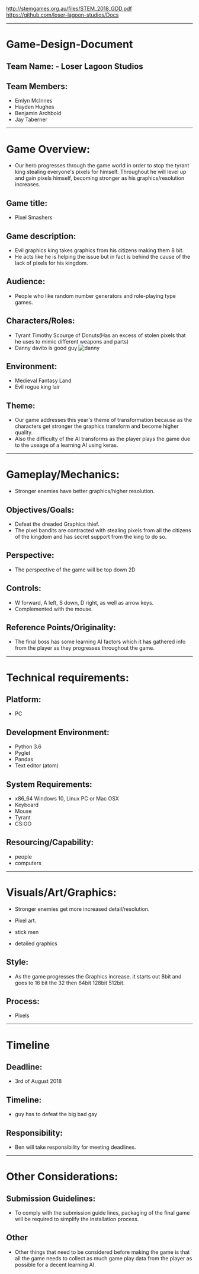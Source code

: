 <http://stemgames.org.au/files/STEM_2018_GDD.pdf>
<https://github.com/loser-lagoon-studios/Docs>

------------------------------------------------------------------------------------

# Game-Design-Document

## Team Name: - Loser Lagoon Studios

## Team Members:

- Emlyn McInnes
- Hayden Hughes
- Benjamin Archbold
- Jay Taberner

------------------------------------------------------------------------------------

# Game Overview:

- Our hero progresses through the game world in order to stop the tyrant king stealing everyone's pixels for himself.
  Throughout he will level up and gain pixels himself, becoming stronger as his graphics/resolution increases.

## Game title:

- Pixel Smashers

## Game description:

-	Evil graphics king takes graphics from his citizens making them 8 bit.
- He acts like he is helping the issue but in fact is behind the cause of the lack of pixels for his kingdom.

## Audience:

- People who like random number generators and role-playing type games.

## Characters/Roles:

- Tyrant Timothy Scourge of Donuts(Has an excess of stolen pixels that he uses to mimic different weapons and parts)
- Danny davito is good guy ![danny](https://nerdist.com/wp-content/uploads/2017/05/Ongo-970x545.jpg)

## Environment:

- Medieval Fantasy Land
- Evil rogue king lair

## Theme:

- Our game addresses this year's theme of transformation because as the characters get stronger the graphics transform and become higher quality.
- Also the difficulty of the AI transforms as the player plays the game due to the useage of a learning AI using keras.

------------------------------------------------------------------------------------

# Gameplay/Mechanics:

- Stronger enemies have better graphics/higher resolution.

## Objectives/Goals:

- Defeat the dreaded Graphics thief.
- The pixel bandits are contracted with stealing pixels from all the citizens of the kingdom and has secret support from the king to do so.

## Perspective:

- The perspective of the game will be top down 2D

## Controls:

- W forward, A left, S down, D right, as well as arrow keys.
- Complemented with the mouse.

## Reference Points/Originality:

- The final boss has some learning AI factors which it has gathered info from the player as they progresses throughout the game.

------------------------------------------------------------------------------------

# Technical requirements:

## Platform:

- PC

## Development Environment:

- Python 3.6
-	Pyglet
- Pandas
- Text editor (atom)

## System Requirements:

- x86_64 Windows 10, Linux PC or Mac OSX
- Keyboard
- Mouse
- Tyrant
- CS:GO

## Resourcing/Capability:

- people
- computers

------------------------------------------------------------------------------------

# Visuals/Art/Graphics:

- Stronger enemies get more increased detail/resolution.

- Pixel art.

- stick men

- detailed graphics

## Style:

- As the game progresses the Graphics increase. it starts out 8bit and goes to 16 bit the 32 then 64bit 128bit 512bit.

## Process:

- Pixels

------------------------------------------------------------------------------------

# Timeline

## Deadline:

- 3rd of August 2018

## Timeline:

- guy has to defeat the big bad gay

## Responsibility:
- Ben will take responsibility for meeting deadlines.

------------------------------------------------------------------------------------

# Other Considerations:

## Submission Guidelines:

- To comply with the submission guide lines, packaging of the final game will be required
  to simplify the installation process.

## Other

- Other things that need to be considered before making the game is that all the game needs to collect as much game play data from the player as possible for a decent learning AI.

